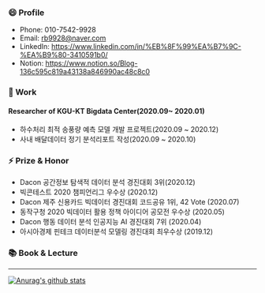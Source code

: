 ### 😄 Profile
- Phone: 010-7542-9928
- Email: rb9928@naver.com
- LinkedIn: https://www.linkedin.com/in/%EB%8F%99%EA%B7%9C-%EA%B9%80-3410591b0/
- Notion: https://www.notion.so/Blog-136c595c819a43138a846990ac48c8c0
### 🔭 Work 
#### Researcher of KGU-KT Bigdata Center(2020.09~ 2020.01)
- 하수처리 최적 송풍량 예측 모델 개발 프로젝트(2020.09 ~ 2020.12)
- 사내 배달데이터  정기 분석리포트 작성(2020.09 ~ 2020.10)

### ⚡ Prize & Honor
- Dacon 공간정보 탐색적 데이터 분석 경진대회 3위(2020.12)
- 빅콘테스트 2020 챔피언리그 우수상 (2020.12)
- Dacon 제주 신용카드 빅데이터 경진대회 코드공유 1위, 42 Vote (2020.07)
- 동작구청 2020 빅데이터 활용 정책 아이디어 공모전 우수상 (2020.05)
- Dacon 행동 데이터 분석 인공지능 AI 경진대회 7위 (2020.04)
- 아시아경제 핀테크 데이터분석 모델링 경진대회 최우수상 (2019.12)

### 📚 Book & Lecture

---
[![Anurag's github stats](https://github-readme-stats.vercel.app/api?username=DrumDong)](https://github.com/anuraghazra/github-readme-stats)

<!--
**DrumDong/DrumDong** is a ✨ _special_ ✨ repository because its `README.md` (this file) appears on your GitHub profile.

Here are some ideas to get you started:

- 🔭 I’m currently working on KNU-KT Bigdata Center
- 🌱 I’m currently learning ...
- 👯 I’m looking to collaborate on ...
- 🤔 I’m looking for help with ...
- 💬 Ask me about ...
- 📫 How to reach me: ...
- 😄 Pronouns: ...
- ⚡ Fun fact: ...
-->
